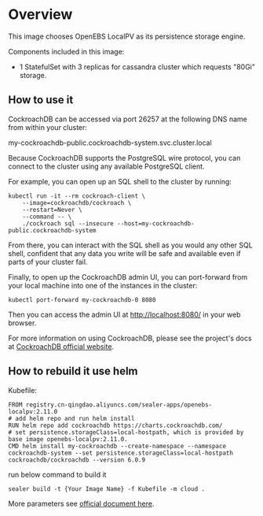# Overview

This image chooses OpenEBS LocalPV as its persistence storage engine.

Components included in this image:

* 1 StatefulSet with 3 replicas for cassandra cluster which requests "80Gi" storage.

## How to use it

CockroachDB can be accessed via port 26257 at the following DNS name from within your cluster:

my-cockroachdb-public.cockroachdb-system.svc.cluster.local

Because CockroachDB supports the PostgreSQL wire protocol, you can connect to the cluster using any available PostgreSQL
client.

For example, you can open up an SQL shell to the cluster by running:

```
kubectl run -it --rm cockroach-client \
    --image=cockroachdb/cockroach \
    --restart=Never \
    --command -- \
    ./cockroach sql --insecure --host=my-cockroachdb-public.cockroachdb-system
```

From there, you can interact with the SQL shell as you would any other SQL shell, confident that any data you write will
be safe and available even if parts of your cluster fail.

Finally, to open up the CockroachDB admin UI, you can port-forward from your local machine into one of the instances in
the cluster:

```
kubectl port-forward my-cockroachdb-0 8080
```

Then you can access the admin UI at [http://localhost:8080/](http://localhost:8080/) in your web browser.

For more information on using CockroachDB, please see the project's docs at [CockroachDB official website](https://www.cockroachlabs.com/docs/).

## How to rebuild it use helm

Kubefile:

```shell
FROM registry.cn-qingdao.aliyuncs.com/sealer-apps/openebs-localpv:2.11.0
# add helm repo and run helm install
RUN helm repo add cockroachdb https://charts.cockroachdb.com/
# set persistence.storageClass=local-hostpath, which is provided by base image openebs-localpv:2.11.0.
CMD helm install my-cockroachdb --create-namespace --namespace cockroachdb-system --set persistence.storageClass=local-hostpath cockroachdb/cockroachdb --version 6.0.9
```

run below command to build it

```shell
sealer build -t {Your Image Name} -f Kubefile -m cloud .
```

More parameters see [official document here](https://artifacthub.io/packages/helm/cockroachdb/cockroachdb).
